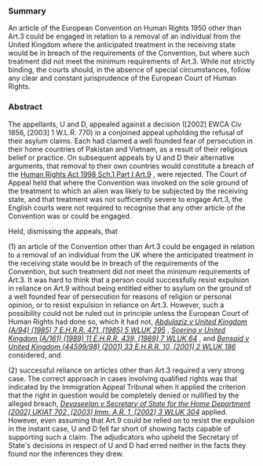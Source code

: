 ### Summary

An article of the European Convention on Human Rights 1950 other than Art.3 could be engaged in relation to a removal of an individual from the United Kingdom where the anticipated treatment in the receiving state would be in breach of the requirements of the Convention, but where such treatment did not meet the minimum requirements of Art.3. While not strictly binding, the courts should, in the absence of special circumstances, follow any clear and constant jurisprudence of the European Court of Human Rights.

### Abstract

The appellants, U and D, appealed against a decision ([2002] EWCA Civ 1856, [2003] 1 W.L.R. 770) in a conjoined appeal upholding the refusal of their asylum claims. Each had claimed a well founded fear of persecution in their home countries of Pakistan and Vietnam, as a result of their religious belief or practice. On subsequent appeals by U and D their alternative arguments, that removal to their own countries would constitute a breach of the [Human Rights Act 1998 Sch.1 Part I Art.9](https://uk.westlaw.com/Document/I2B36F6F0E45011DA8D70A0E70A78ED65/View/FullText.html?originationContext=document&transitionType=DocumentItem&ppcid=7b702d9505fb4026b24bf46fa007bd74&contextData=(sc.Default)) , were rejected. The Court of Appeal held that where the Convention was invoked on the sole ground of the treatment to which an alien was likely to be subjected by the receiving state, and that treatment was not sufficiently severe to engage Art.3, the English courts were not required to recognise that any other article of the Convention was or could be engaged.

Held, dismissing the appeals, that 

(1) an article of the Convention other than Art.3 could be engaged in relation to a removal of an individual from the UK where the anticipated treatment in the receiving state would be in breach of the requirements of the Convention, but such treatment did not meet the minimum requirements of Art.3. It was hard to think that a person could successfully resist expulsion in reliance on Art.9 without being entitled either to asylum on the ground of a well founded fear of persecution for reasons of religion or personal opinion, or to resist expulsion in reliance on Art.3. However, such a possibility could not be ruled out in principle unless the European Court of Human Rights had done so, which it had not, _[Abdulaziz v United Kingdom (A/94) (1985) 7 E.H.R.R. 471, [1985] 5 WLUK 295](https://uk.westlaw.com/Document/I47895150E42711DA8FC2A0F0355337E9/View/FullText.html?originationContext=document&transitionType=DocumentItem&ppcid=7b702d9505fb4026b24bf46fa007bd74&contextData=(sc.Default))_ , _[Soering v United Kingdom (A/161) (1989) 11 E.H.R.R. 439, [1989] 7 WLUK 64](https://uk.westlaw.com/Document/IB66BE500E42811DA8FC2A0F0355337E9/View/FullText.html?originationContext=document&transitionType=DocumentItem&ppcid=7b702d9505fb4026b24bf46fa007bd74&contextData=(sc.Default))_ , and _[Bensaid v United Kingdom (44599/98) (2001) 33 E.H.R.R. 10, [2001] 2 WLUK 186](https://uk.westlaw.com/Document/I73B41490E42711DA8FC2A0F0355337E9/View/FullText.html?originationContext=document&transitionType=DocumentItem&ppcid=7b702d9505fb4026b24bf46fa007bd74&contextData=(sc.Default))_ considered, and 

(2) successful reliance on articles other than Art.3 required a very strong case. The correct approach in cases involving qualified rights was that indicated by the Immigration Appeal Tribunal when it applied the criterion that the right in question would be completely denied or nullified by the alleged breach, _[Devaseelan v Secretary of State for the Home Department [2002] UKIAT 702, [2003] Imm. A.R. 1, [2002] 3 WLUK 304](https://uk.westlaw.com/Document/I5A965720E43611DA8FC2A0F0355337E9/View/FullText.html?originationContext=document&transitionType=DocumentItem&ppcid=7b702d9505fb4026b24bf46fa007bd74&contextData=(sc.Default))_ applied. However, even assuming that Art.9 could be relied on to resist the expulsion in the instant case, U and D fell far short of showing facts capable of supporting such a claim. The adjudicators who upheld the Secretary of State's decisions in respect of U and D had erred neither in the facts they found nor the inferences they drew.